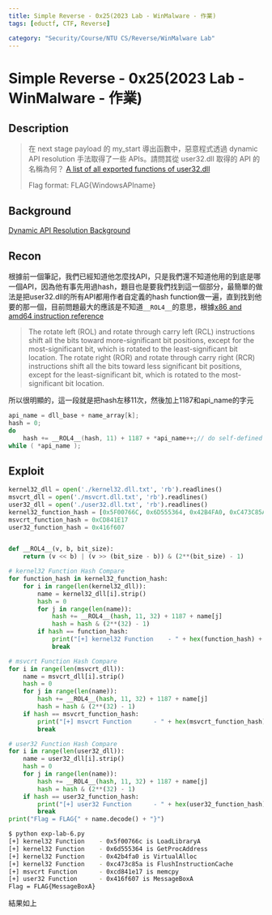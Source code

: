 ```yaml
---
title: Simple Reverse - 0x25(2023 Lab - WinMalware - 作業)
tags: [eductf, CTF, Reverse]

category: "Security/Course/NTU CS/Reverse/WinMalware Lab"
---
```


# Simple Reverse - 0x25(2023 Lab - WinMalware - 作業)
<!-- more -->

## Description
> 在 next stage payload 的 my_start 導出函數中，惡意程式透過 dynamic API resolution 手法取得了一些 APIs。請問其從 user32.dll 取得的 API 的名稱為何？
> [A list of all exported functions of user32.dll](https://github.com/Mr-Un1k0d3r/WindowsDllsExport/blob/main/Win11-22000/user32.dll.txt)
>
> Flag format: FLAG{WindowsAPIname}

## Background
[Dynamic API Resolution Background](https://hackmd.io/@SBK6401/Bkd51XRM6)

## Recon
根據前一個筆記，我們已經知道他怎麼找API，只是我們還不知道他用的到底是哪一個API，因為他有事先用過hash，題目也是要我們找到這一個部分，最簡單的做法是把user32.dll的所有API都用作者自定義的hash function做一遍，直到找到他要的那一個，目前問題最大的應該是不知道`__ROL4__`的意思，根據[x86 and amd64 instruction reference](https://www.felixcloutier.com/x86/rcl:rcr:rol:ror)
> The rotate left (ROL) and rotate through carry left (RCL) instructions shift all the bits toward more-significant bit positions, except for the most-significant bit, which is rotated to the least-significant bit location. The rotate right (ROR) and rotate through carry right (RCR) instructions shift all the bits toward less significant bit positions, except for the least-significant bit, which is rotated to the most-significant bit location.

所以很明顯的，這一段就是把hash左移11次，然後加上1187和api_name的字元
```cpp
api_name = dll_base + name_array[k];
hash = 0;
do
    hash += __ROL4__(hash, 11) + 1187 + *api_name++;// do self-defined hash function
while ( *api_name );
```

## Exploit
```python
kernel32_dll = open('./kernel32.dll.txt', 'rb').readlines()
msvcrt_dll = open('./msvcrt.dll.txt', 'rb').readlines()
user32_dll = open('./user32.dll.txt', 'rb').readlines()
kernel32_function_hash = [0x5F00766C, 0x6D555364, 0x42B4FA0, 0xC473C85A]
msvcrt_function_hash = 0xCD841E17
user32_function_hash = 0x416f607


def __ROL4__(v, b, bit_size):
    return (v << b) | (v >> (bit_size - b)) & (2**(bit_size) - 1)

# kernel32 Function Hash Compare
for function_hash in kernel32_function_hash:
    for i in range(len(kernel32_dll)):
        name = kernel32_dll[i].strip()
        hash = 0
        for j in range(len(name)):
            hash += __ROL4__(hash, 11, 32) + 1187 + name[j]
            hash = hash & (2**(32) - 1)
        if hash == function_hash:
            print("[+] kernel32 Function    - " + hex(function_hash) + " is " + name.decode())
            break

# msvcrt Function Hash Compare
for i in range(len(msvcrt_dll)):
    name = msvcrt_dll[i].strip()
    hash = 0
    for j in range(len(name)):
        hash += __ROL4__(hash, 11, 32) + 1187 + name[j]
        hash = hash & (2**(32) - 1)
    if hash == msvcrt_function_hash:
        print("[+] msvcrt Function      - " + hex(msvcrt_function_hash) + " is " + name.decode())
        break

# user32 Function Hash Compare
for i in range(len(user32_dll)):
    name = user32_dll[i].strip()
    hash = 0
    for j in range(len(name)):
        hash += __ROL4__(hash, 11, 32) + 1187 + name[j]
        hash = hash & (2**(32) - 1)
    if hash == user32_function_hash:
        print("[+] user32 Function      - " + hex(user32_function_hash) + " is " + name.decode())
        break
print("Flag = FLAG{" + name.decode() + "}")
```

```bash
$ python exp-lab-6.py
[+] kernel32 Function    - 0x5f00766c is LoadLibraryA
[+] kernel32 Function    - 0x6d555364 is GetProcAddress
[+] kernel32 Function    - 0x42b4fa0 is VirtualAlloc
[+] kernel32 Function    - 0xc473c85a is FlushInstructionCache
[+] msvcrt Function      - 0xcd841e17 is memcpy
[+] user32 Function      - 0x416f607 is MessageBoxA
Flag = FLAG{MessageBoxA}
```

結果如上
